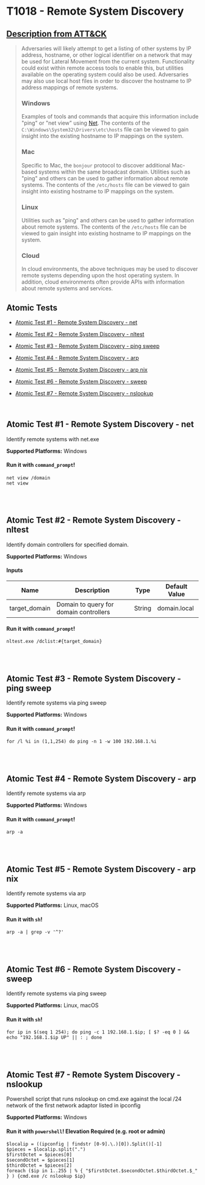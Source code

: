 # T1018 - Remote System Discovery
## [Description from ATT&CK](https://attack.mitre.org/wiki/Technique/T1018)
<blockquote>Adversaries will likely attempt to get a listing of other systems by IP address, hostname, or other logical identifier on a network that may be used for Lateral Movement from the current system. Functionality could exist within remote access tools to enable this, but utilities available on the operating system could also be used. Adversaries may also use local host files in order to discover the hostname to IP address mappings of remote systems. 

### Windows

Examples of tools and commands that acquire this information include "ping" or "net view" using [Net](https://attack.mitre.org/software/S0039). The contents of the <code>C:\Windows\System32\Drivers\etc\hosts</code> file can be viewed to gain insight into the existing hostname to IP mappings on the system.

### Mac

Specific to Mac, the <code>bonjour</code> protocol to discover additional Mac-based systems within the same broadcast domain. Utilities such as "ping" and others can be used to gather information about remote systems. The contents of the <code>/etc/hosts</code> file can be viewed to gain insight into existing hostname to IP mappings on the system.

### Linux

Utilities such as "ping" and others can be used to gather information about remote systems. The contents of the <code>/etc/hosts</code> file can be viewed to gain insight into existing hostname to IP mappings on the system.

### Cloud

In cloud environments, the above techniques may be used to discover remote systems depending upon the host operating system. In addition, cloud environments often provide APIs with information about remote systems and services.
</blockquote>

## Atomic Tests

- [Atomic Test #1 - Remote System Discovery - net](#atomic-test-1---remote-system-discovery---net)

- [Atomic Test #2 - Remote System Discovery - nltest](#atomic-test-2---remote-system-discovery---nltest)

- [Atomic Test #3 - Remote System Discovery - ping sweep](#atomic-test-3---remote-system-discovery---ping-sweep)

- [Atomic Test #4 - Remote System Discovery - arp](#atomic-test-4---remote-system-discovery---arp)

- [Atomic Test #5 - Remote System Discovery - arp nix](#atomic-test-5---remote-system-discovery---arp-nix)

- [Atomic Test #6 - Remote System Discovery - sweep](#atomic-test-6---remote-system-discovery---sweep)

- [Atomic Test #7 - Remote System Discovery - nslookup](#atomic-test-7---remote-system-discovery---nslookup)


<br/>

## Atomic Test #1 - Remote System Discovery - net
Identify remote systems with net.exe

**Supported Platforms:** Windows


#### Run it with `command_prompt`! 
```
net view /domain
net view
```



<br/>
<br/>

## Atomic Test #2 - Remote System Discovery - nltest
Identify domain controllers for specified domain.

**Supported Platforms:** Windows


#### Inputs
| Name | Description | Type | Default Value | 
|------|-------------|------|---------------|
| target_domain | Domain to query for domain controllers | String | domain.local|

#### Run it with `command_prompt`! 
```
nltest.exe /dclist:#{target_domain}
```



<br/>
<br/>

## Atomic Test #3 - Remote System Discovery - ping sweep
Identify remote systems via ping sweep

**Supported Platforms:** Windows


#### Run it with `command_prompt`! 
```
for /l %i in (1,1,254) do ping -n 1 -w 100 192.168.1.%i
```



<br/>
<br/>

## Atomic Test #4 - Remote System Discovery - arp
Identify remote systems via arp

**Supported Platforms:** Windows


#### Run it with `command_prompt`! 
```
arp -a
```



<br/>
<br/>

## Atomic Test #5 - Remote System Discovery - arp nix
Identify remote systems via arp

**Supported Platforms:** Linux, macOS


#### Run it with `sh`! 
```
arp -a | grep -v '^?'
```



<br/>
<br/>

## Atomic Test #6 - Remote System Discovery - sweep
Identify remote systems via ping sweep

**Supported Platforms:** Linux, macOS


#### Run it with `sh`! 
```
for ip in $(seq 1 254); do ping -c 1 192.168.1.$ip; [ $? -eq 0 ] && echo "192.168.1.$ip UP" || : ; done
```



<br/>
<br/>

## Atomic Test #7 - Remote System Discovery - nslookup
Powershell script that runs nslookup on cmd.exe against the local /24 network of the first network adaptor listed in ipconfig

**Supported Platforms:** Windows


#### Run it with `powershell`!  Elevation Required (e.g. root or admin) 
```
$localip = ((ipconfig | findstr [0-9].\.)[0]).Split()[-1]
$pieces = $localip.split(".")
$firstOctet = $pieces[0]
$secondOctet = $pieces[1]
$thirdOctet = $pieces[2]
foreach ($ip in 1..255 | % { "$firstOctet.$secondOctet.$thirdOctet.$_" } ) {cmd.exe /c nslookup $ip}
```



<br/>
